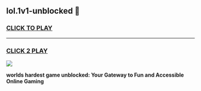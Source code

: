 
## lol.1v1-unblocked 👋
<h3>
<a href="https://premium.freeplayer.one?title=lol.1v1-unblocked&ref=14F">CLICK TO PLAY</a></h3>
<hr>

<h3>
<a href="https://premium.freeplayer.one?title=lol.1v1-unblocked&ref=14F">CLICK 2 PLAY</a>
  
</h3>

<a href="https://premium.freeplayer.one?title=lol.1v1-unblocked&ref=12F/"><img src="https://clearcache.store/games.png"></a>


**worlds hardest game unblocked: Your Gateway to Fun and Accessible Online Gaming**
